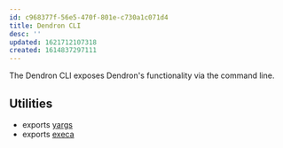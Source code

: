 ```yaml
---
id: c968377f-56e5-470f-801e-c730a1c071d4
title: Dendron CLI
desc: ''
updated: 1621712107318
created: 1614837297111
---
```


The Dendron CLI exposes Dendron's functionality via the command line. 

## Utilities
- exports [yargs](https://www.npmjs.com/package/yargs)
- exports [execa](https://github.com/sindresorhus/execa)

